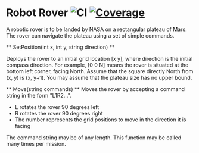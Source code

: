 # Robot Rover ![CI](https://github.com/datatunning/RobotRover/workflows/Continuous-Integration/badge.svg) [![Coverage](https://codecov.io/gh/datatunning/RobotRover/branch/master/graph/badge.svg)](https://codecov.io/gh/datatunning/RockPaperScissors)
A robotic rover is to be landed by NASA on a rectangular plateau of Mars. The rover can navigate the plateau using a set of simple commands.


** SetPosition(int x, int y, string direction) **

Deploys the rover to an initial grid location [x y], where direction is the initial compass direction.
For example, [0 0 N] means the rover is situated at the bottom left corner, facing North. Assume that the square directly North from (x, y) is (x, y+1).
You may assume that the plateau size has no upper bound.

** Move(string commands) **
Moves the rover by accepting a command string in the form "L1R2...".
  *	L rotates the rover 90 degrees left
  * R rotates the rover 90 degrees right
  * The number represents the grid positions to move in the direction it is facing

The command string may be of any length. This function may be called many times per mission.
